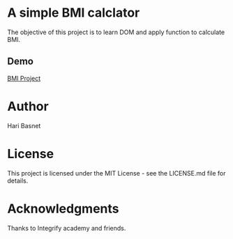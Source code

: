 # A simple BMI calclator

The objective of this project is to learn DOM and apply function to calculate BMI.

## Demo

[BMI Project](https://haribasnet0.github.io/project-bmi/)

# Author

Hari Basnet

# License

This project is licensed under the MIT License - see the LICENSE.md file for details.

# Acknowledgments

Thanks to Integrify academy and friends.
